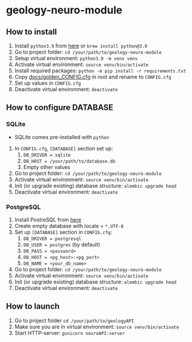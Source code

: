 # geology-neuro-module

## How to install

1. Install `python3.9` from [here](https://www.python.org/downloads/release/python-390/)
   or `brew install python@3.9`
2. Go to project folder: `cd /your/path/to/geology-neuro-module`
3. Setup virtual environment: `python3.9 -m venv venv`
4. Activate virtual environment: `source venv/bin/activate`
5. Install required packages: `python -m pip install -r requirements.txt`
6. Copy [docs/golden_CONFIG.cfg](docs/golden_CONFIG.cfg) in root and rename to `CONFIG.cfg`
7. Set up values in `CONFIG.cfg`
8. Deactivate virtual environment: `deactivate`

## How to configure DATABASE

### SQLite

* SQLite comes pre-installed with `python`

1. In `CONFIG.cfg`, `[DATABASE]` section set up:
   1. `DB_DRIVER = sqlite`
   2. `DB_HOST = /your/path/to/database.db`
   3. Empty other values
2. Go to project folder: `cd /your/path/to/geology-neuro-module`
3. Activate virtual environment: `source venv/bin/activate`
4. Init (or upgrade existing) database structure: `alembic upgrade head`
5. Deactivate virtual environment: `deactivate`

### PostgreSQL

1. Install PostreSQL from [here](https://www.postgresql.org/download/)
2. Create empty database with locale = `*.UTF-8`
3. Set up `[DATABASE]` section in `CONFIG.cfg`:
   1. `DB_DRIVER = postgresql`
   2. `DB_USER = postgres` (by default)
   1. `DB_PASS = <password>`
   2. `DB_HOST = <pg_host>:<pg_port>`
   3. `DB_NAME = <your_db_name>`
2. Go to project folder: `cd /your/path/to/geology-neuro-module`
3. Activate virtual environment: `source venv/bin/activate`
4. Init (or upgrade existing) database structure: `alembic upgrade head`
5. Deactivate virtual environment: `deactivate`

## How to launch

1. Go to project folder `cd /your/path/to/geologyAPI`
2. Make sure you are in virtual environment: `source venv/bin/activate`
3. Start HTTP-server: `gunicorn neuroAPI:server`
